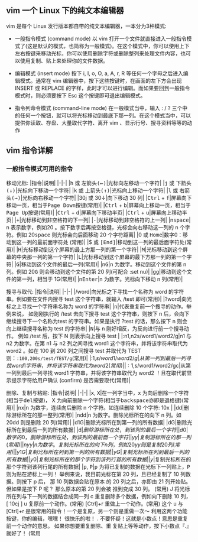 ## vim 一个 Linux 下的纯文本编辑器
vim 是每个 Linux 发行版本都自带的纯文本编辑器，一本分为3种模式:
* 一般指令模式 (command mode)
以 vim 打开一个文件就直接进入一般指令模式了(这是默认的模式，也简称为一般模式)。在这个模式中，你可以使用上下左右按键来移动光标，你可以使用删除字符或删除整列来处理文件内容，也可以使用复制、贴上来处理你的文件数据。

* 编辑模式 (insert mode)
按下 i, I, o, O, a, A, r, R 等任何一个字母之后进入编辑模式。通常在 vim 编辑器中，按下这些按键时，在画面的左下方会出现 INSERT 或 REPLACE 的字样，此时才可以进行编辑。而如果要回到一般指令模式时，则必须要按下 Esc 这个按键即可退出编辑模式。

* 指令列命令模式 (command-line mode)
在一般模式当中，输入 : / ? 三个中的任何一个按钮，就可以将光标移动到最底下那一列。在这个模式当中，可以提供你读取、存盘、大量取代字符、离开 vim 、显示行号、搜寻资料等等的动作

## vim 指令详解
### 一般指令模式可用的指令
移动光标:
|指令|说明|
|-|-|
|<kbd>h</kbd> 或 <kbd>左箭头(←)</kbd>|光标向左移动一个字符|
|<kbd>j</kbd> 或 <kbd>下箭头(↓)</kbd>|光标向下移动一个字符|
|<kbd>k</kbd> 或 <kbd>上箭头(↑)</kbd>|光标向上移动一个字符|
|<kbd>l</kbd> 或 <kbd>右箭头(→)</kbd>|光标向右移动一个字符|
|30j 或 30↓|向下移动 30 列|
|<kbd>Ctrl</kbd> + <kbd>f</kbd>|屏幕向下移动一页，相当于<kbd>Page Down</kbd>按键(常用)|
|<kbd>Ctrl</kbd> + <kbd>b</kbd>|屏幕向上移动一页，相当于<kbd>Page Up</kbd>按键(常用)|
|<kbd>Ctrl</kbd> + <kbd>d</kbd>|屏幕向下移动半页|
|<kbd>Ctrl</kbd> + <kbd>u</kbd>|屏幕向上移动半页|
|<kbd>+</kbd>|光标移动到非空格符的下一列|
|<kbd>-</kbd>|光标移动到非空格符的上一列|
|n<kbd>space</kbd>| n 表示数字，例如20 。按下数字后再按空格键，光标会向右移动这一列的 n 个字符。例如 20<kbd>space</kbd> 则光标会向后面移动 20 个字符距离|
|0 或 <kbd>Home</kbd>|数字0：移动到这一列的最前面字符处 (常用)|
|$ 或 <kbd>[End]</kbd>|移动到这一列的最后面字符处(常用)|
|<kbd>H</kbd>|光标移动到这个屏幕的最上方那一列的第一个字符|
|<kbd>M</kbd>|光标移动到这个屏幕的中央那一列的第一个字符|
|<kbd>L</kbd>|光标移动到这个屏幕的最下方那一列的第一个字符|
|<kbd>G</kbd>|移动到这个文件的最后一列(常用)|
|n<kbd>G</kbd>|n 为数字。移动到这个文件的第 n 列。例如 20<kbd>G</kbd> 则会移动到这个文件的第 20 列(可配合 :set nu)|
|<kbd>gg</kbd>|移动到这个文件的第一列，相当于 1G(常用)|
|n<kbd>Enter</kbd>|n 为数字。光标向下移动 n 列(常用)|

搜寻与取代:
|指令|说明|
|-|-|
|/word|向光标之下寻找一个名称为 word 的字符串。例如要在文件内搜寻 test 这个字符串，就输入 /test 即可(常用)|
|?word|向光标之上寻找一个字符串名称为 word 的字符串|
|<kbd>n</kbd>|代表重复前一个搜寻的动作。举例来说， 如刚刚执行的 /test 去向下搜寻 test 这个字符串，则按下 n 后，会向下继续搜寻下一个名称为test 的字符串。如果是执行 ?test 的话，那么按下 n 则会向上继续搜寻名称为 test 的字符串|
|<kbd>N</kbd>|与 <kbd>n</kbd> 刚好相反，为反向进行前一个搜寻动作。 例如 /test 后，按下 N 则表示向上搜寻 test |
|:n1,n2s/word1/word2/g|n1 与 n2 为数字。在第 n1 与 n2 列之间寻找 word1 这个字符串，并将该字符串取代为 word2 。如在 100 到 200 列之间搜寻 test 并取代为 TEST 则：`:100,200s/test/TEST/g`(常用)|
|:1,$s/word1/word2/g|从第一列到最后一列寻找 word1 字符串，并将该字符串取代为 word2(常用)|
|:1,$s/word1/word2/gc|从第一列到最后一列寻找 word1 字符串，并将该字符串取代为 word2 ！且在取代前显示提示字符给用户确认 (confirm) 是否需要取代(常用)|

删除、复制与粘贴:
|指令|说明|
|-|-|
|<kbd>x</kbd>, <kbd>X</kbd>|在一列字当中，x 为向后删除一个字符 (相当于<kbd>del</kbd>按键)， X 为向前删除一个字符(相当于<kbd>backspace</kbd>亦即是退格键)(常用)|
|nx|n 为数字，连续向后删除 n 个字符。如连续删除 10 个字符: 10x |
|dd|删除游标所在的那一整列(常用)|
|ndd|n 为数字。删除光标所在的向下 n 列。如 20dd 则是删除 20 列(常用)|
|d1G|删除光标所在到第一列的所有数据|
|dG|删除光标所在到最后一列的所有数据|
|d$|删除游标所在处，到该列的最后一个字符|
|d0|数字的 0 ，删除游标所在处，到该列的最前面一个字符|
|yy|复制游标所在的那一列(常用)|
|nyy|n 为数字。复制光标所在的向下 n 列，例如 20yy 则是复制 20 列(常用)|
|y1G|复制光标所在列到第一列的所有数据|
|yG|复制光标所在列到最后一列的所有数据|
|y0|复制光标所在的那个字符到该列行首的所有数据|
|y$|复制光标所在的那个字符到该列行尾的所有数据|
|<kbd>p</kbd>, <kbd>P</kbd>|<kbd>p</kbd> 为将已复制的数据在光标下一列贴上，<kbd>P</kbd> 则为贴在游标上一列！ 举例来说，我目前光标在第 20 列，且已经复制了 10 列数据。则按下 p 后， 那 10 列数据会贴在原本
的 20 列之后，亦即由 21 列开始贴。但如果是按下 P 呢？ 那么原本的第 20 列会被
推到变成 30 列。 (常用)
J 将光标所在列与下一列的数据结合成同一列
c 重复删除多个数据，例如向下删除 10 列，[ 10cj ]
u 复原前一个动作。(常用)
[Ctrl]+r 重做上一个动作。(常用)
这个 u 与 [Ctrl]+r 是很常用的指令！一个是复原，另一个则是重做一次～ 利用这两个功能按键，你的编辑，嘿嘿！
很快乐的啦！
.
不要怀疑！这就是小数点！意思是重复前一个动作的意思。 如果你想要重复删除、重
复贴上等等动作，按下小数点『.』就好了！ (常用
